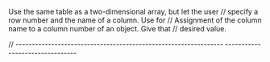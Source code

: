 Use the same table as a two-dimensional array, but let the user
//     specify a row number and the name of a column. Use for
//     Assignment of the column name to a column number of an object. Give that
//     desired value.

// ---------------------------------------------------------------- --------------------------------